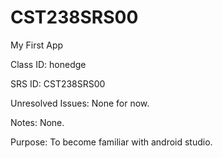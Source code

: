 # CST238SRS00
My First App


Class ID: honedge

SRS ID: CST238SRS00

Unresolved Issues:  None for now. 

Notes: None. 

Purpose: To become familiar with android studio.



